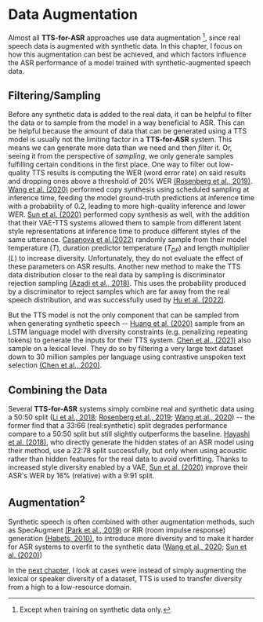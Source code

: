 # Data Augmentation

Almost all **TTS-for-ASR** approaches use data augmentation [^synthonly], since real speech data is augmented with synthetic data.
In this chapter, I focus on how this augmentation can best be achieved, and which factors influence the ASR performance of a model trained with synthetic-augmented speech data.

## Filtering/Sampling

Before any synthetic data is added to the real data, it can be helpful to filter the data or to sample from the model in a way beneficial to ASR. This can be helpful because the amount of data that can be generated using a TTS model is usually not the limiting factor in a **TTS-for-ASR** system. This means we can generate more data than we need and then *filter* it. Or, seeing it from the perspective of *sampling*, we only generate samples fulfilling certain conditions in the first place. One way to filter out low-quality TTS results is computing the WER (word error rate) on said results and dropping ones above a threshold of 20% WER [(Rosenberg et al., 2019)](references.html#rosenberg2019ttsasr). [Wang et al. (2020)](references.html#wang2020scl) performed copy synthesis using scheduled sampling at inference time, feeding the model ground-truth predictions at inference time with a probability of $0.2$, leading to more high-quality inference and lower WER. [Sun et al. (2020)](references.html#sun2020vae) performed copy synthesis as well, with the addition that their VAE-TTS systems allowed them to sample from different latent style representations at inference time to produce different styles of the same utterance. [Casanova et al.(2022)](references.html#casanova2022singlespeaker) randomly sample from their model temperature ($T$), duration predictor temperature ($T_{DP}$) and length multiplier ($L$) to increase diversity. Unfortunately, they do not evaluate the effect of these parameters on ASR results. Another new method to make the TTS data distribution closer to the real data by sampling is discriminator rejection sampling [(Azadi et al., 2018)](references.html#azadi2018rejection). This uses the probability produced by a discriminator to reject samples which are far away from the real speech distribution, and was successfully used by [Hu et al. (2022)](references.html#hu2022synt).

But the TTS model is not the only component that can be sampled from when generating synthetic speech -- [Huang et al. (2020)](references.html#huang2020adapt) sample from an LSTM language model with diversity constraints (e.g. penalizing repeating tokens) to generate the inputs for their TTS system. [Chen et al., (2021)](references.html#chen2021mixmatch) also sample on a lexical level. They do so by filtering a very large text dataset down to 30 million samples per language using contrastive unspoken text selection [(Chen et al., 2020)](references.html#chen2020cuts).

## Combining the Data

Several **TTS-for-ASR** systems simply combine real and synthetic data using a 50:50 split ([Li et al., 2018](references.html#li2018ttsasr); [Rosenberg et al., 2019](references.html#rosenberg2019ttsasr); [Wang et al., 2020](references.html#wang2020scl)) -- the former find that a 33:66 (real:synthetic) split degrades performance compare to a 50:50 split but still slightly outperforms the baseline. [Hayashi et al. (2018)](references.html#hayashi2018dth), who directly generate the hidden states of an ASR model using their method, use a 22:78 split successfully, but only when using acoustic rather than hidden features for the real data to avoid overfitting. Thanks to increased style diversity enabled by a VAE, [Sun et al. (2020)](references.html#sun2020vae) improve their ASR's WER by 16% (relative) with a 9:91 split. 

## Augmentation$^2$

Synthetic speech is often combined with other augmentation methods, such as SpecAugment [(Park et al., 2019)](references.html#park2019specaugment) or RIR (room impulse response) generation [(Habets, 2010)](references.html#habets2010rir), to introduce more diversity and to make it harder for ASR systems to overfit to the synthetic data ([Wang et al., 2020](references.html#wang2020scl); [Sun et al. (2020)](references.html#sun2020vae))

In the [next chapter](06_transfer), I look at cases were instead of simply augmenting the lexical or speaker diversity of a dataset, TTS is used to transfer diversity from a high to a low-resource domain. 

[^synthonly]: Except when training on synthetic data only.